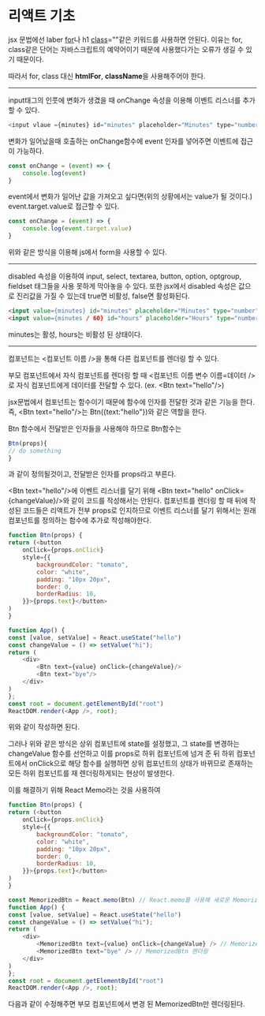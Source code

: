 # 리액트 기초

jsx 문법에선 laber <u>for</u>나 h1 <u>class</u>=""같은 키워드를 사용하면 안된다. 이유는 for, class같은 단어는 자바스크립트의 예약어이기 때문에 사용했다가는 오류가 생길 수 있기 때문이다.

따라서 for, class 대신 <strong>htmlFor</strong>, <strong>className</strong>을 사용해주어야 한다.
***
input태그의 인풋에 변화가 생겼을 때 onChange 속성을 이용해 이벤트 리스너를 추가할 수 있다.
```javascript
<input vlaue ={minutes} id="minutes" placeholder="Minutes" type="number" onChange={onChange} />
```
변화가 일어났을때 호출하는 onChange함수에 event 인자를 넣어주면 이벤트에 접근이 가능하다.
```javascript
const onChange = (event) => {
    console.log(event)
}
```
event에서 변화가 일어난 값을 가져오고 싶다면(위의 상황에서는 value가 될 것이다.) event.target.value로 접근할 수 있다.
```javascript
const onChange = (event) => {
    console.log(event.target.value)
}
```
위와 같은 방식을 이용해 js에서 form을 사용할 수 있다.
***
disabled 속성을 이용하여 input, select, textarea, button, option, optgroup, fieldset 태그들을 사용 못하게 막아놓을 수 있다. 또한 jsx에서 disabled 속성은 값으로 진리값을 가질 수 있는데 true면 비활성, false면 활성화된다.

```html
<input value={minutes} id="minutes" placeholder="Minutes" type="number" onChange={onChange} disabled=false/>
<input value={minutes / 60} id="hours" placeholder="Hours" type="number" disabled=true/>
```
minutes는 활성, hours는 비활성 된 상태이다.
***
컴포넌트는 <컴포넌트 이름 />을 통해 다른 컴포넌트를 렌더링 할 수 있다.

부모 컴포넌트에서 자식 컴포넌트를 렌더링 할 때 <컴포넌트 이름 변수 이름=데이터 />로 자식 컴포넌트에게 데이터를 전달할 수 있다. (ex. \<Btn text="hello"/>)

jsx문법에서 컴포넌트는 함수이기 때문에 함수에 인자를 전달한 것과 같은 기능을 한다. 즉, \<Btn text="hello"/>는 Btn({text:"hello"})와 같은 역할을 한다.

Btn 함수에서 전달받은 인자들을 사용해야 하므로 Btn함수는
```javascript
Btn(props){
// do something
}
```
과 같이 정의될것이고, 전달받은 인자를 props라고 부른다.

\<Btn text="hello"/>에 이벤트 리스너를 달기 위해 \<Btn text="hello" onClick={changeValue}/>와 같이 코드를 작성해서는 안된다. 컴포넌트를 렌더링 할 때 뒤에 작성된 코드들은 리액트가 전부 props로 인지하므로 이벤트 리스너를 달기 위해서는 원래 컴포넌트를 정의하는 함수에 추가로 작성해야한다.
```javascript
function Btn(props) {
return (<button
    onClick={props.onClick}
    style={{
        backgroundColor: "tomato",
        color: "white",
        padding: "10px 20px",
        border: 0,
        borderRadius: 10,
    }}>{props.text}</button>
)
}

function App() {
const [value, setValue] = React.useState("hello")
const changeValue = () => setValue("hi");
return (
    <div>
        <Btn text={value} onClick={changeValue}/>
        <Btn text="bye"/>
    </div>
)
};
const root = document.getElementById("root")
ReactDOM.render(<App />, root);
```
위와 같이 작성하면 된다.

그러나 위와 같은 방식은 상위 컴포넌트에 state를 설정했고, 그 state를 변경하는 changeValue 함수를 선언하고 이를 props로 하위 컴포넌트에 넘겨 준 뒤 하위 컴포넌트에서 onClick으로 해당 함수를 실행하면 상위 컴포넌트의 상태가 바뀌므로 존재하는 모든 하위 컴포넌트를 재 렌더링하게되는 현상이 발생한다.

이를 해결하기 위해 React Memo라는 것을 사용하여
```javascript
function Btn(props) {
return (<button
    onClick={props.onClick}
    style={{
        backgroundColor: "tomato",
        color: "white",
        padding: "10px 20px",
        border: 0,
        borderRadius: 10,
    }}>{props.text}</button>
)
}

const MemorizedBtn = React.memo(Btn) // React.memo를 사용해 새로운 MemorizedBtn 생성
function App() {
const [value, setValue] = React.useState("hello")
const changeValue = () => setValue("hi");
return (
    <div>
        <MemorizedBtn text={value} onClick={changeValue} /> // MemorizedBtn 렌더링
        <MemorizedBtn text="bye" /> // MemorizedBtn 렌더링
    </div>
)
};
const root = document.getElementById("root")
ReactDOM.render(<App />, root);
```
다음과 같이 수정해주면 부모 컴포넌트에서 변경 된 MemorizedBtn만 렌더링된다.

